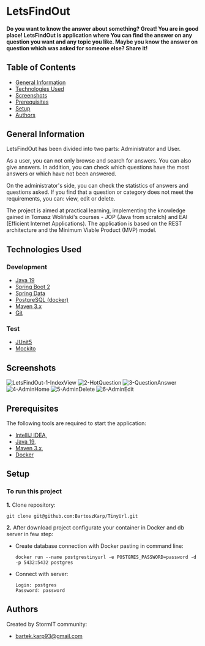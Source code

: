 # LetsFindOut

#### Do you want to know the answer about something? Great! You are in good place! LetsFindOut is application where You can find the answer on any question you want and any topic you like. Maybe you know the answer on question which was asked for someone else? Share it!

## Table of Contents
* [General Information](#general-information)
* [Technologies Used](#technologies-used)
* [Screenshots](#screenshots)
* [Prerequisites](#prerequisites)
* [Setup](#setup)
* [Authors](#authors)

## General Information

LetsFindOut has been divided into two parts: Administrator and User.

As a user, you can not only browse and search for answers. You can also give answers. In addition, you can check which questions have the most answers or which have not been answered.

On the administrator's side, you can check the statistics of answers and questions asked. If you find that a question or category does not meet the requirements, you can: view, edit or delete.

The project is aimed at practical learning, implementing the knowledge gained in Tomasz Woliński's courses - JOP (Java from scratch) and EAI (Efficient Internet Applications).
The application is based on the REST architecture and the Minimum Viable Product (MVP) model.

## Technologies Used
### Development
- [Java 19](https://openjdk.org/projects/jdk/19/)
- [Spring Boot 2](https://spring.io/projects/spring-boot)
- [Spring Data](https://spring.io/projects/spring-data)
- [PostgreSQL (docker)](https://www.postgresql.org/)
- [Maven 3.x](https://maven.apache.org/)
- [Git](https://git-scm.com/)


### Test
- [JUnit5](https://junit.org/junit5/)
- [Mockito](https://site.mockito.org/)

## Screenshots
![LetsFindOut-1-IndexView](/readme-img/LetsFindOut-1-IndexView.png)
![2-HotQuestion](/readme-img/LetsFindOut-2-HotQuestion.png)
![3-QuestionAnswer](/readme-img/LetsFindOut-3-QuestionAnswer.png)
![4-AdminHome](/readme-img/LetsFindOut-4-AdminHome.png)
![5-AdminDelete](/readme-img/LetsFindOut-5-AdminDelete.png)
![6-AdminEdit](/readme-img/LetsFindOut-6-AdminEdit.png)

## Prerequisites
The following tools are required to start the application:

- [IntelliJ IDEA](https://www.jetbrains.com/idea/),
- [Java 19](https://openjdk.org/projects/jdk/19/),
- [Maven 3.x](https://maven.apache.org/download.cgi),
- [Docker](https://docs.docker.com/get-docker/)

## Setup

### To run this project 

**1.** Clone repository:

    git clone git@github.com:BartoszKarp/TinyUrl.git


**2.** After download project configurate your container in Docker and db server in few step:

- Create database connection with Docker pasting in command line:
  
      docker run --name postgrestinyurl -e POSTGRES_PASSWORD=password -d -p 5432:5432 postgres

- Connect with server:

      Login: postgres
      Password: password


## Authors
Created by StormIT community:
- bartek.karp93@gmail.com
